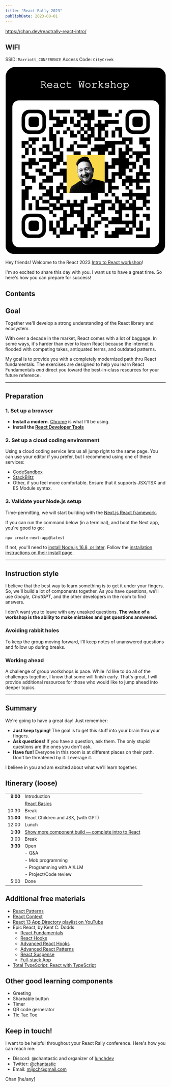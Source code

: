 ```yaml
---
title: "React Rally 2023"
publishDate: 2023-08-01
---
```


https://chan.dev/reactrally-react-intro/

## WIFI

SSID: `Marriott_CONFERENCE`
Access Code: `CityCreek`

<div className="fixed top-8 right-8 hidden lg:block">

  <div className="w-72">

![React Rally 2023 React Workshop](./reactrally-react-intro_qr.png)

  </div>
</div>

Hey friends! Welcome to the React 2023 [Intro to React workshop](https://reactrally.com/workshop)!

I'm so excited to share this day with you. I want us to have a great time. So here's how you can prepare for success!

## Contents

## Goal

Together we'll develop a strong understanding of the React library and ecosystem.

With over a decade in the market, React comes with a lot of baggage.
In some ways, it's harder than ever to learn React because the internet is flooded with competing takes, antiquated terms, and outdated patterns.

My goal is to provide you with a completely modernized path thru React fundamentals.
The exercises are designed to help you learn React Fundamentals _and_ direct you toward the best-in-class resources for your future reference.

---

## Preparation

### 1. Set up a browser

- **Install a modern**. [Chrome](https://www.google.com/chrome/) is what I'll be using.
- **Install the [React Developer Tools](https://chrome.google.com/webstore/detail/react-developer-tools/fmkadmapgofadopljbjfkapdkoienihi)**

### 2. Set up a cloud coding environment

Using a cloud coding service lets us all jump right to the same page. You can use your editor if you prefer, but I recommend using one of these services:

- [CodeSandbox](https://codesandbox.io/dashboard/recent?workspace=13fe0626-c63e-4176-b287-cba77b2c1105)
- [StackBlitz](https://stackblitz.com/)
- Other, if you feel more comfortable. Ensure that it supports JSX/TSX and ES Module syntax.

### 3. Validate your Node.js setup

Time-permitting, we will start building with the [Next.js React framework](https://nextjs.org/).

If you can run the command below (in a terminal), and boot the Next app, you're good to go:

```bash
npx create-next-app@latest
```

If not, you'll need to [install Node.js 16.8, or later](https://nextjs.org/docs/getting-started/installation).
Follow the [installation instructions on their install page](https://nodejs.org/en/download).

---

## Instruction style

I believe that the best way to learn something is to get it under your fingers.
So, we'll build a lot of components together.
As you have questions, we'll use _Google_, _ChatGPT_, and the other developers in the room to find answers.

I don't want you to leave with any unasked questions.
**The value of a workshop is the ability to make mistakes and get questions answered.**

### Avoiding rabbit holes

To keep the group moving forward, I'll keep notes of unanswered questions and follow up during breaks.

### Working ahead

A challenge of group workshops is pace.
While I'd like to do all of the challenges together, I know that some will finish early.
That's great, I will provide additional resources for those who would like to jump ahead into deeper topics.

---

## Summary

We're going to have a great day!
Just remember:

- **Just keep typing!** The goal is to get this stuff into your brain thru your fingers.
- **Ask questions!** If you have a question, ask them. The only stupid questions are the ones you don't ask.
- **Have fun!** Everyone in this room is at different places on their path. Don't be threatened by it. Leverage it.

I believe in you and am excited about what we'll learn together.

## Itinerary (loose)

|           |                                                                                              |
| --------: | :------------------------------------------------------------------------------------------- |
|  **9:00** | Introduction                                                                                 |
|           | [React Basics](https://chan.dev/react-basics/)                                               |
|     10:30 | Break                                                                                        |
| **11:00** | React Children and JSX, (with GPT)                                                           |
|     12:00 | Lunch                                                                                        |
|  **1:30** | [Show more component build — complete intro to React](https://chan.dev/show-more-component/) |
|      3:00 | Break                                                                                        |
|  **3:30** | Open                                                                                         |
|           | - Q&A                                                                                        |
|           | - Mob programming                                                                            |
|           | - Programming with AI/LLM                                                                    |
|           | - Project/Code review                                                                        |
|      5:00 | Done                                                                                         |

## Additional free materials

- [React Patterns](https://reactpatterns.com/)
- [React Context](https://reactcontext.com/)
- [React 13 App Directory playlist on YouTube](https://www.youtube.com/watch?v=zdyftlnWm-E&list=PLnc_NxpmOxaP6kHOzL6SVJr58LCTvRwvC)
- Epic React, by Kent C. Dodds
  - [React Fundamentals](https://github.com/kentcdodds/react-fundamentals)
  - [React Hooks](https://github.com/kentcdodds/react-hooks)
  - [Advanced React Hooks](https://github.com/kentcdodds/advanced-react-hooks)
  - [Advanced React Patterns](https://github.com/kentcdodds/advanced-react-patterns)
  - [React Suspense](https://github.com/kentcdodds/react-suspense)
  - [Full-stack App](https://github.com/kentcdodds/bookshelf)
- [Total TypeScript: React with TypeScript](https://www.totaltypescript.com/tutorials/react-with-typescript)

## Other good learning components

- Greeting
- Shareable button
- Timer
- QR code gernerator
- [Tic Tac Toe](https://react.dev/learn/tutorial-tic-tac-toe)

## Keep in touch!

I want to be helpful throughout your React Rally conference. Here's how you can reach me:

- Discord: @chantastic and organizer of [lunchdev](https://twitter.com/chantastic)
- Twitter: [@chantastic](https://twitter.com/chantastic)
- Email: <mijoch@gmail.com>

Chan [he/any]

<!-- ## Guides

- React JSX
- JavaScript for React developers [expensive](/expensive)
- [React Children](/react-children)

<!--

## How to get the most out of today

Commit to your own learning.

Let me tell you, I have sat thru a numbef a workshops just like this.
I thought I was hot stuff, and I was going to learn anything.

And I didn't get much out of them.

Why? Because I was closed off to everything.

Don't let me get in the way of your learning today.
I've added a list of everything that we're going to cover today.
If you feel that your time would be better serveed by opting out of the live workshops and making your own path today. I'm here for it. Only you know what you are most poised to learn today.
And workshops like this can be extremely difficult.

Good instints beat perfect knowledge.

We're not going to do anything magical or mind-blowing today.
I want to tell you that up-front so you're not dissapointed that we didn't make React fly drowns.
I'm not about that. I'm a simple, practical that has trained teams to build codebases they enjoy woring in thru good instincts.

Embracing and manage the complexity of everyday things.

---

I hate lectures.
At Disneyland that have this activity where you draw character with a Disney animator. You make a bunch of mistakes, it comes out ok but it's fun and I learn something.

This is going to be more like that. We're going to keep your fingers busy.

-->
